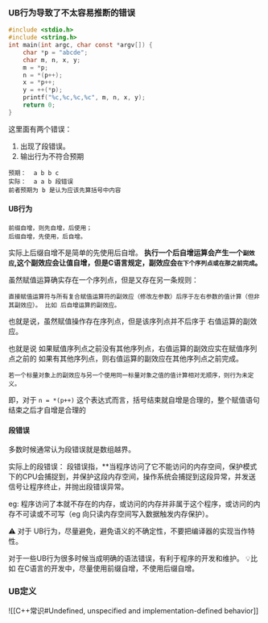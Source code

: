 ### UB行为导致了不太容易推断的错误
```c
#include <stdio.h>
#include <string.h>
int main(int argc, char const *argv[]) {
    char *p = "abcde";
    char m, n, x, y;
    m = *p;
    n = *(p++);
    x = *p++;
    y = ++(*p);
    printf("%c,%c,%c,%c", m, n, x, y);
    return 0;
}

```
这里面有两个错误：
1. 出现了段错误。
2. 输出行为不符合预期
```
预期：  a b b c
实际：  a a b 段错误
前者预期为 b 是认为应该先算括号中内容
```
#### UB行为
```
前缀自增，则先自增，后使用；
后缀自增，先使用，后自增。
```

实际上后缀自增不是简单的先使用后自增。
**执行一个后自增运算会产生一个`副效应`,这个副效应会让值自增，但是C语言规定，副效应会`在下个序列点或在那之前完成`。**

虽然赋值运算确实存在一个序列点，但是又存在另一条规则：
```
直接赋值运算符与所有复合赋值运算符的副效应（修改左参数）后序于左右参数的值计算（但非其副效应）。 比如 后自增运算的副效应。
```
也就是说，虽然赋值操作存在序列点，但是该序列点并不后序于 右值运算的副效应。

也就是说 如果赋值序列点之前没有其他序列点，右值运算的副效应实在赋值序列点之前的
如果有其他序列点，则右值运算的副效应在其他序列点之前完成。

```text
若一个标量对象上的副效应与另一个使用同一标量对象之值的值计算相对无顺序，则行为未定义。
```

即，对于 `n = *(p++)` 这个表达式而言，括号结束就自增是合理的，整个赋值语句结束之后才自增是合理的

#### 段错误
多数时候通常认为段错误就是数组越界。

实际上的段错误：
段错误指，**当程序访问了它不能访问的内存空间，保护模式下的CPU会捕捉到，并保护这段内存空间，操作系统会捕捉到这段异常，并发送信号让程序终止，并抛出段错误异常。

eg: 程序访问了本就不存在的内存，或访问的内存并非属于这个程序，或访问的内存不可读或不可写（eg 向只读内存空间写入数据触发内存保护）。

⚠️
对于 UB行为，尽量避免，避免语义的不确定性，不要把编译器的实现当作特性。

对于一些UB行为很多时候当成明确的语法错误，有利于程序的开发和维护。
💡比如 在C语言的开发中，尽量使用前缀自增，不使用后缀自增。

### UB定义
![[C++常识#Undefined, unspecified and implementation-defined behavior]]
